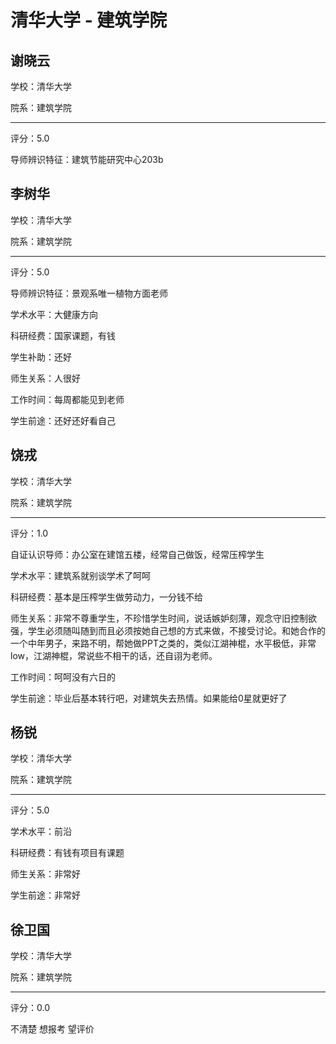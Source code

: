 # 清华大学 - 建筑学院

## 谢晓云

学校：清华大学

院系：建筑学院

* * *

评分：5.0

导师辨识特征：建筑节能研究中心203b

## 李树华

学校：清华大学

院系：建筑学院

* * *

评分：5.0

导师辨识特征：景观系唯一植物方面老师

学术水平：大健康方向

科研经费：国家课题，有钱

学生补助：还好

师生关系：人很好

工作时间：每周都能见到老师

学生前途：还好还好看自己

## 饶戎

学校：清华大学

院系：建筑学院

* * *

评分：1.0

自证认识导师：办公室在建馆五楼，经常自己做饭，经常压榨学生

学术水平：建筑系就别谈学术了呵呵

科研经费：基本是压榨学生做劳动力，一分钱不给

师生关系：非常不尊重学生，不珍惜学生时间，说话嫉妒刻薄，观念守旧控制欲强，学生必须随叫随到而且必须按她自己想的方式来做，不接受讨论。和她合作的一个中年男子，来路不明，帮她做PPT之类的，类似江湖神棍，水平极低，非常low，江湖神棍，常说些不相干的话，还自诩为老师。

工作时间：呵呵没有六日的

学生前途：毕业后基本转行吧，对建筑失去热情。如果能给0星就更好了

## 杨锐

学校：清华大学

院系：建筑学院

* * *

评分：5.0

学术水平：前沿

科研经费：有钱有项目有课题

师生关系：非常好

学生前途：非常好

## 徐卫国

学校：清华大学

院系：建筑学院

* * *

评分：0.0

不清楚 想报考 望评价